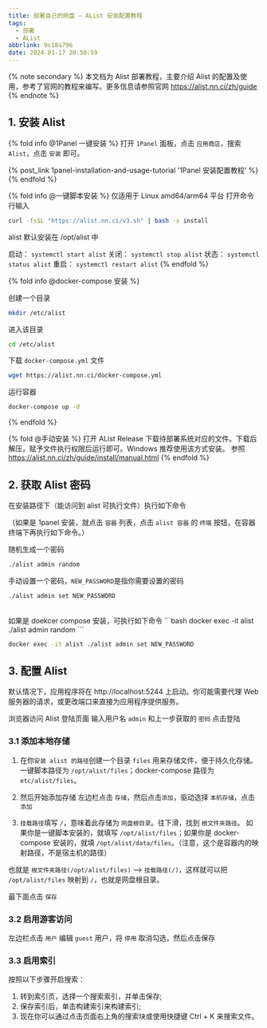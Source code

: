 ```yaml
---
title: 部署自己的网盘 — AList 安装配置教程
tags:
  - 部署
  - AList
abbrlink: 9c18a796
date: 2024-01-17 20:50:59
---
```


{% note secondary %}
本文档为 Alist 部署教程，主要介绍 Alist 的配置及使用，参考了官网的教程来编写。更多信息请参照官网 https://alist.nn.ci/zh/guide
{% endnote %}

## 1. 安装 Alist

{% fold info @1Panel 一键安装 %}
打开 `1Panel` 面板，点击 `应用商店`，搜索 `Alist`，点击 `安装` 即可。

{% post_link 1panel-installation-and-usage-tutorial '1Panel 安装配置教程' %}
{% endfold %}

{% fold info @一键脚本安装 %}
仅适用于 Linux amd64/arm64 平台
打开命令行输入

```bash
curl -fsSL "https://alist.nn.ci/v3.sh" | bash -s install
```

alist 默认安装在 /opt/alist 中

启动： `systemctl start alist`
关闭： `systemctl stop alist`
状态： `systemctl status alist`
重启： `systemctl restart alist`
{% endfold %}

{% fold info @docker-compose 安装 %}

创建一个目录
```bash
mkdir /etc/alist
```
进入该目录
```bash
cd /etc/alist
```
下载 `docker-compose.yml` 文件
```bash
wget https://alist.nn.ci/docker-compose.yml
```
运行容器
```bash
docker-compose up -d
```

{% endfold %}

{% fold @手动安装 %}
打开 AList Release 下载待部署系统对应的文件。下载后解压，赋予文件执行权限后运行即可。Windows 推荐使用该方式安装。
参照 https://alist.nn.ci/zh/guide/install/manual.html
{% endfold %}

## 2. 获取 Alist 密码

在安装路径下（能访问到 alist 可执行文件）执行如下命令

（如果是 1panel 安装，就点击 `容器` 列表，点击 `alist 容器` 的 `终端` 按钮，在容器终端下再执行如下命令。）

随机生成一个密码
```bash
./alist admin random
```

手动设置一个密码，`NEW_PASSWORD`是指你需要设置的密码
```bash
./alist admin set NEW_PASSWORD
```

<br>
如果是 doekcer compose 安装，可执行如下命令
```bash
docker exec -it alist ./alist admin random
```

```bash
docker exec -it alist ./alist admin set NEW_PASSWORD
```

## 3. 配置 Alist

默认情况下，应用程序将在 http://localhost:5244 上启动。你可能需要代理 Web 服务器的请求，或更改端口来直接为应用程序提供服务。

浏览器访问 Alist 登陆页面
输入用户名 `admin` 和上一步获取的 `密码`
点击登陆

### 3.1 添加本地存储

1. 在你`安装 alist 的路径`创建一个目录 `files` 用来存储文件，便于持久化存储。一键脚本路径为 `/opt/alist/files`；docker-compose 路径为 `etc/alist/files`。

2. 然后开始添加存储
左边栏点击 `存储`，然后点击`添加`，驱动选择 `本机存储`，点击`添加`

3. `挂载路径`填写 `/`，意味着此存储为 `网盘根目录`。往下滑，找到 `根文件夹路径`。
如果你是一键脚本安装的，就填写 `/opt/alist/files`；如果你是 docker-compose 安装的，就填 `/opt/alist/data/files`。（注意，这个是容器内的映射路径，不是宿主机的路径）

也就是 `根文件夹路径(/opt/alist/files)` --> `挂载路径(/)`，这样就可以把 `/opt/alist/files` 映射到 `/`，也就是网盘根目录。

最下面点击 `保存`

### 3.2 启用游客访问
左边栏点击 `用户`
编辑 `guest` 用户，将 `停用` 取消勾选，然后点击保存


### 3.3 启用索引

按照以下步骤开启搜索：

1. 转到索引页，选择一个搜索索引，并单击保存;
2. 保存索引后，单击构建索引来构建索引;
3. 现在你可以通过点击页面右上角的搜索块或使用快捷键 Ctrl + K 来搜索文件。

